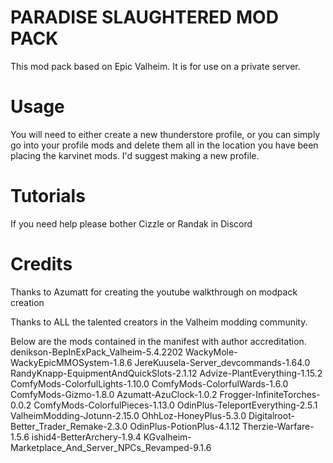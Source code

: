 # PARADISE SLAUGHTERED MOD PACK

This mod pack based on Epic Valheim. It is for use on a private server.

# Usage

You will need to either create a new thunderstore profile, or you can simply go into your profile mods and delete them all in the location you have been placing the karvinet mods. I'd suggest making a new profile.

# Tutorials

If you need help please bother Cizzle or Randak in Discord

# Credits

Thanks to Azumatt for creating the youtube walkthrough on modpack creation

Thanks to ALL the talented creators in the Valheim modding community.

Below are the mods contained in the manifest with author accreditation.
denikson-BepInExPack_Valheim-5.4.2202
WackyMole-WackyEpicMMOSystem-1.8.6
JereKuusela-Server_devcommands-1.64.0
RandyKnapp-EquipmentAndQuickSlots-2.1.12
Advize-PlantEverything-1.15.2
ComfyMods-ColorfulLights-1.10.0
ComfyMods-ColorfulWards-1.6.0
ComfyMods-Gizmo-1.8.0
Azumatt-AzuClock-1.0.2
Frogger-InfiniteTorches-0.0.2
ComfyMods-ColorfulPieces-1.13.0
OdinPlus-TeleportEverything-2.5.1
ValheimModding-Jotunn-2.15.0
OhhLoz-HoneyPlus-5.3.0
Digitalroot-Better_Trader_Remake-2.3.0
OdinPlus-PotionPlus-4.1.12
Therzie-Warfare-1.5.6
ishid4-BetterArchery-1.9.4
KGvalheim-Marketplace_And_Server_NPCs_Revamped-9.1.6









